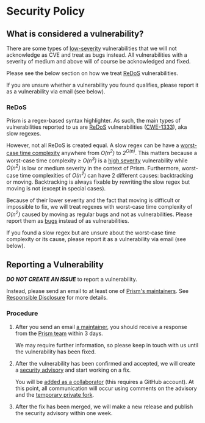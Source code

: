 # Security Policy

## What is considered a vulnerability?

There are some types of [low-severity][severity] vulnerabilities that we will not acknowledge as CVE and treat as bugs instead.
All vulnerabilities with a severity of medium and above will of course be acknowledged and fixed.

Please see the below section on how we treat [ReDoS] vulnerabilities.

If you are unsure whether a vulnerability you found qualifies, please report it as a vulnerability via email (see below).

### ReDoS

Prism is a regex-based syntax highlighter.
As such, the main types of vulnerabilities reported to us are [ReDoS] vulnerabilities ([CWE-1333](https://cwe.mitre.org/data/definitions/1333.html)), aka slow regexes.

However, not all ReDoS is created equal.
A slow regex can be have a [worst-case time complexity](https://en.wikipedia.org/wiki/Time_complexity) anywhere from _O(n<sup>2</sup>)_ to _2<sup>O(n)</sup>_.
This matters because a worst-case time complexity _≥ O(n<sup>3</sup>)_ is a [high severity][severity] vulnerability while _O(n<sup>2</sup>)_ is low or medium severity in the context of Prism.
Furthermore, worst-case time complexities of _O(n<sup>2</sup>)_ can have 2 different causes: backtracking or moving.
Backtracking is always fixable by rewriting the slow regex but moving is not (except in special cases).

Because of their lower severity and the fact that moving is difficult or impossible to fix, we will treat regexes with worst-case time complexity of _O(n<sup>2</sup>)_ caused by moving as regular bugs and not as vulnerabilities.
Please report them as [bugs](https://github.com/PrismJS/prism/issues/new/choose) instead of as vulnerabilities.

If you found a slow regex but are unsure about the worst-case time complexity or its cause, please report it as a vulnerability via email (see below).


## Reporting a Vulnerability

***DO NOT CREATE AN ISSUE*** to report a vulnerability.

Instead, please send an email to at least one of [Prism's maintainers](MAINTAINERS.md).
See [Responsible Disclosure](https://en.wikipedia.org/wiki/Responsible_disclosure) for more details.

### Procedure

1.  After you send an email [a maintainer](MAINTAINERS.md), you should receive a response from the [Prism team](https://github.com/orgs/PrismJS/people) within 3 days.

    We may require further information, so please keep in touch with us until the vulnerability has been fixed.

2.  After the vulnerability has been confirmed and accepted, we will create a [security advisory](https://docs.github.com/en/code-security/security-advisories/about-github-security-advisories) and start working on a fix.

    You will be [added as a collaborator](https://docs.github.com/en/code-security/security-advisories/adding-a-collaborator-to-a-security-advisory) (this requires a GitHub account).
    At this point, all communication will occur using comments on the advisory and the [temporary private fork](https://docs.github.com/en/code-security/security-advisories/collaborating-in-a-temporary-private-fork-to-resolve-a-security-vulnerability).

3.  After the fix has been merged, we will make a new release and publish the security advisory within one week.


[ReDoS]: https://en.wikipedia.org/wiki/ReDoS
[severity]: https://www.imperva.com/learn/application-security/cve-cvss-vulnerability/
